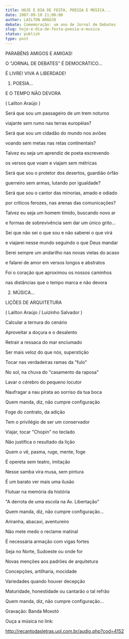 ```yaml
---
title: HOJE É DIA DE FESTA, POESIA E MÚSICA...
date: 2007-09-10 21:00:00
author: LAILTON ARAÚJO
debate: Comemoração: um ano de Jornal de Debates
slug: hoje-e-dia-de-festa-poesia-e-musica
status: publish 
type: post
---
```


  

PARABÉNS AMIGOS E AMIGAS!  

O "JORNAL DE DEBATES" É DEMOCRÁTICO...  

É LIVRE! VIVA A LIBERDADE!  

  

1) POESIA...  

  

E O TEMPO NÃO DEVORA  

( Lailton Araújo )  

  

Será que sou um passageiro de um trem noturno  

viajante sem rumo nas terras européias?  

Será que sou um cidadão do mundo nos aviões  

voando sem metas nas retas continentais?  

Talvez eu seja um aprendiz de poeta escrevendo  

os versos que voam e viajam sem métricas  

  

Será que sou o protetor dos desertos, guardião órfão  

guerreiro sem armas, lutando por igualdade?  

Será que sou o cantor das minorias, amado e odiado  

por críticos ferozes, nas arenas das comunicações?  

Talvez eu seja um homem tímido, buscando novo ar  

e formas de sobrevivência sem dar um único grito...  

  

Sei que não sei o que sou e não saberei o que virá  

e viajarei nesse mundo seguindo o que Deus mandar  

Serei sempre um andarilho nas novas vielas do acaso  

e falarei de amor em versos longos e abstratos  

Foi o coração que aproximou os nossos caminhos  

nas distâncias que o tempo marca e não devora  

  

2) MÚSICA...  

  

LIÇÕES DE ARQUITETURA  

( Lailton Araújo / Luizinho Salvador )  

  

Calcular a ternura do cenário  

Aproveitar a doçura e o desalento  

Retrair a ressaca do mar enciumado  

Ser mais veloz do que nós, superstição  

Tocar nas verdadeiras ramas da "fulo"  

No sol, na chuva do "casamento da raposa"  

Lavar o cérebro do pequeno locutor  

Naufragar a nau pirata ao sorriso da tua boca  

  

Quem manda, diz, não cumpre configuração  

Foge do contrato, da adição  

Tem o privilégio de ser um conservador  

  

Viajar, tocar "Chopin" no teclado  

Não justifica o resultado da lição  

Quem o vê, pasma, ruge, mente, foge  

É opereta sem teatro, imitação  

Nesse samba vira musa, sem pintura  

É um barato ver mais uma ilusão  

Flutuar na memória da história  

"A derrota de uma escola na Av. Libertação"  

  

Quem manda, diz, não cumpre configuração...  

  

Ariranha, abacaxi, aventureiro  

Não mete medo o reclame matinal  

É necessária armação com vigas fortes  

Seja no Norte, Sudoeste ou onde for  

Novas menções aos padrões de arquitetura  

Concepções, artilharia, mocidade  

Variedades quando houver decepção  

Maturidade, honestidade ou cantarão o tal refrão  

  

Quem manda, diz, não cumpre configuração...  

  

Gravação: Banda Moxotó  

Ouça a música no link:  

http://recantodasletras.uol.com.br/audio.php?cod=4152
